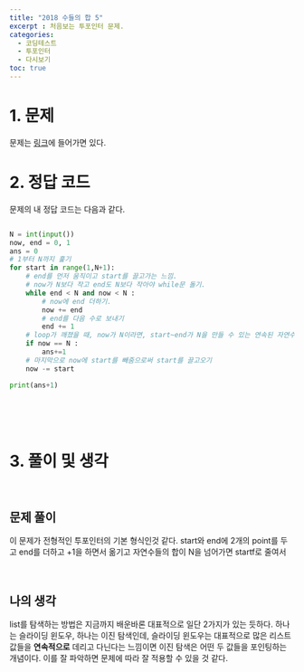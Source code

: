 ```yaml
---
title: "2018 수들의 합 5"
excerpt : 처음보는 투포인터 문제.
categories:
  - 코딩테스트
  - 투포인터
  - 다시보기
toc: true
---
```

  
# 1. 문제
문제는 [링크](https://www.acmicpc.net/problem/2018)에 들어가면 있다.

# 2. 정답 코드

문제의 내 정답 코드는 다음과 같다.

```python

N = int(input())
now, end = 0, 1
ans = 0
# 1부터 N까지 훑기
for start in range(1,N+1):
    # end를 먼저 움직이고 start를 끌고가는 느낌.
    # now가 N보다 작고 end도 N보다 작아야 while문 돌기.
    while end < N and now < N :
        # now에 end 더하기.
        now += end
        # end를 다음 수로 보내기
        end += 1
    # loop가 깨졌을 때, now가 N이라면, start~end가 N을 만들 수 있는 연속된 자연수의 set이다.
    if now == N :
        ans+=1
    # 마지막으로 now에 start를 빼줌으로써 start를 끌고오기
    now -= start

print(ans+1)

```

<br/><br/><br/>

# 3. 풀이 및 생각

<br/>

## 문제 풀이

이 문제가 전형적인 투포인터의 기본 형식인것 같다.
start와 end에 2개의 point를 두고 end를 더하고 +1을 하면서 옮기고 자연수들의 합이 N을 넘어가면 startf로 줄여서

<br/> 

## 나의 생각


list를 탐색하는 방법은 지금까지 배운바론 대표적으로 일단 2가지가 있는 듯하다.
하나는 슬라이딩 윈도우, 하나는 이진 탐색인데, 슬라이딩 윈도우는 대표적으로 많은 리스트 값들을 **연속적으로**
데리고 다닌다는 느낌이면 이진 탐색은 어떤 두 값들을 포인팅하는 개념이다. 이를 잘 파악하면 문제에 따라 잘 적용할 수 있을 것 같다.

